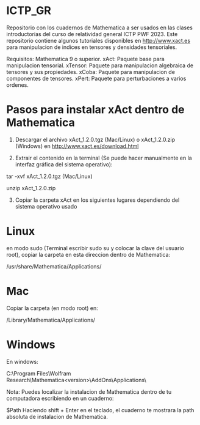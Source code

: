 # ICTP_GR

Repositorio con los cuadernos de Mathematica a ser usados en las clases introductorias del curso de relatividad general ICTP PWF 2023. 
Este repositorio contiene algunos tutoriales disponibles en http://www.xact.es para manipulacion de indices en tensores y
densidades tensoriales.

Requisitos:
Mathematica 9 o superior.
xAct: Paquete base para manipulacion tensorial.
xTensor: Paquete para manipulacion algebraica de tensores y sus propiedades.
xCoba: Paquete para manipulacion de componentes de tensores.
xPert: Paquete para perturbaciones a varios ordenes. 


# Pasos para instalar xAct dentro de Mathematica

1) Descargar el archivo xAct_1.2.0.tgz (Mac/Linux) o xAct_1.2.0.zip (Windows) en http://www.xact.es/download.html

2) Extrair el contenido en la terminal (Se puede hacer manualmente en la interfaz gráfica del sistema operativo):

tar -xvf xAct_1.2.0.tgz (Mac/Linux)

unzip xAct_1.2.0.zip

3) Copiar la carpeta xAct en los siguientes lugares dependiendo del sistema operativo usado

# Linux

en modo sudo (Terminal escribir sudo su y colocar la clave del usuario root), copiar la carpeta en esta direccion dentro de Mathematica:

/usr/share/Mathematica/Applications/

# Mac

Copiar la carpeta (en modo root) en:

/Library/Mathematica/Applications/

# Windows

En windows:

C:\Program Files\Wolfram Research\Mathematica\<version>\AddOns\Applications\

Nota: Puedes localizar la instalacion de Mathematica dentro de tu computadora escribiendo en un cuaderno:

$Path 
Haciendo shift + Enter en el teclado, el cuaderno te mostrara la path absoluta de instalacion de Mathematica.







